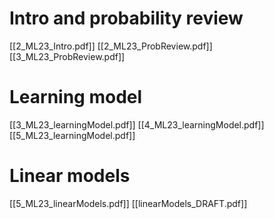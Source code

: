 # Intro and probability review 
[[2_ML23_Intro.pdf]]
[[2_ML23_ProbReview.pdf]]
[[3_ML23_ProbReview.pdf]]
# Learning model
[[3_ML23_learningModel.pdf]]
[[4_ML23_learningModel.pdf]]
[[5_ML23_learningModel.pdf]]

# Linear models
[[5_ML23_linearModels.pdf]]
[[linearModels_DRAFT.pdf]]

# 



